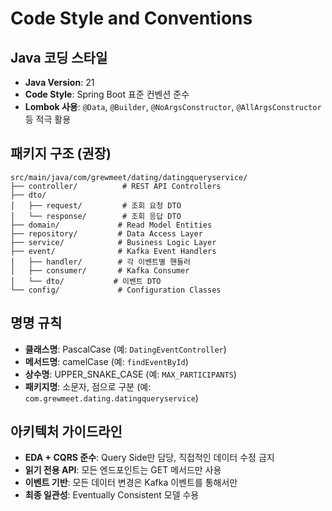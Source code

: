 # Code Style and Conventions

## Java 코딩 스타일
- **Java Version**: 21
- **Code Style**: Spring Boot 표준 컨벤션 준수
- **Lombok 사용**: `@Data`, `@Builder`, `@NoArgsConstructor`, `@AllArgsConstructor` 등 적극 활용

## 패키지 구조 (권장)
```
src/main/java/com/grewmeet/dating/datingqueryservice/
├── controller/          # REST API Controllers
├── dto/
│   ├── request/         # 조회 요청 DTO
│   └── response/        # 조회 응답 DTO
├── domain/             # Read Model Entities
├── repository/         # Data Access Layer
├── service/            # Business Logic Layer
├── event/              # Kafka Event Handlers
│   ├── handler/        # 각 이벤트별 핸들러
│   ├── consumer/       # Kafka Consumer
│   └── dto/           # 이벤트 DTO
└── config/             # Configuration Classes
```

## 명명 규칙
- **클래스명**: PascalCase (예: `DatingEventController`)
- **메서드명**: camelCase (예: `findEventById`)
- **상수명**: UPPER_SNAKE_CASE (예: `MAX_PARTICIPANTS`)
- **패키지명**: 소문자, 점으로 구분 (예: `com.grewmeet.dating.datingqueryservice`)

## 아키텍처 가이드라인
- **EDA + CQRS 준수**: Query Side만 담당, 직접적인 데이터 수정 금지
- **읽기 전용 API**: 모든 엔드포인트는 GET 메서드만 사용
- **이벤트 기반**: 모든 데이터 변경은 Kafka 이벤트를 통해서만
- **최종 일관성**: Eventually Consistent 모델 수용